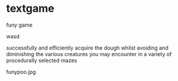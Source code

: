 # textgame
funy game

wasd

successfully and efficiently acquire the dough 
whilst avoiding and diminishing the various creatures you may encounter
in a variety of procedurally selected mazes

funypoo.jpg
